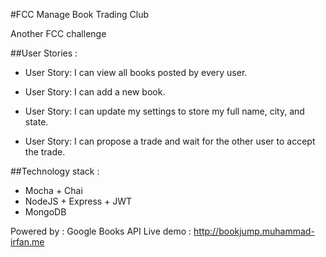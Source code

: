 #FCC Manage Book Trading Club

Another FCC challenge

##User Stories : 
- User Story: I can view all books posted by every user.

- User Story: I can add a new book.

- User Story: I can update my settings to store my full name, city, and state.

- User Story: I can propose a trade and wait for the other user to accept the trade.


##Technology stack : 
- Mocha + Chai
- NodeJS + Express + JWT
- MongoDB

Powered by : Google Books API
Live demo : http://bookjump.muhammad-irfan.me